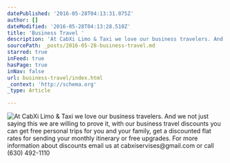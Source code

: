 ```yaml
---
datePublished: '2016-05-28T04:13:31.075Z'
author: []
dateModified: '2016-05-28T04:13:28.510Z'
title: 'Business Travel '
description: 'At CabXi Limo & Taxi we love our business travelers. And we not just saying this we are willing to prove it, with our business travel discounts you can get free personal trips for you and your family, get a discounted flat rates for sending your monthly itinerary or free upgrades. For more information about discounts email us at cabxiservises@gmail.com or call (630) 492-1110'
sourcePath: _posts/2016-05-28-business-travel.md
starred: true
inFeed: true
hasPage: true
inNav: false
url: business-travel/index.html
_context: 'http://schema.org'
_type: Article

---
```

![At CabXi Limo & Taxi we love our business travelers. And we not just saying this we are willing to prove it, with our business travel discounts you can get free personal trips for you and your family, get a discounted flat rates for sending your monthly itinerary or free upgrades. For more information about discounts email us at cabxiservises@gmail.com or call (630) 492-1110](https://the-grid-user-content.s3-us-west-2.amazonaws.com/c2070d16-6115-4b43-a588-5d145171fd93.jpg)